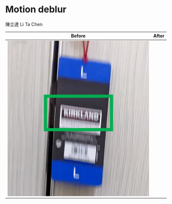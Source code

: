 # Motion deblur

陳立達 Li Ta Chen

| Before      |After        |
:-------------------------:|:-------------------------:
![](Images/1_Before.jpg)||![](Images/1_After.jpg)


